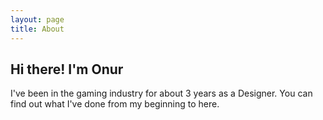 ```yaml
---
layout: page
title: About
---
```

## Hi there! I'm Onur
I've been in the gaming industry for about 3 years as a Designer.
You can find out what I've done from my beginning to here.

